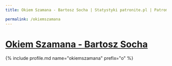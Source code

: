 ```yaml
---
title: Okiem Szamana - Bartosz Socha | Statystyki patronite.pl | Patromierz

permalink: /okiemszamana
---
```


# [Okiem Szamana - Bartosz Socha](https://patronite.pl/okiemszamana)

{% include profile.md name="okiemszamana" prefix="o" %}
